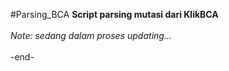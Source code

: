 #Parsing_BCA
<strong>Script parsing mutasi dari KlikBCA</strong>
<br />
<br />
<i>Note: sedang dalam proses updating...</i>
<br />
<br />
-end-
